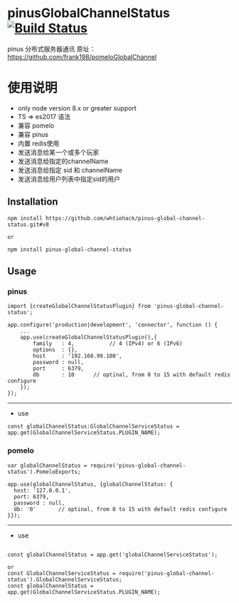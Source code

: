 # pinusGlobalChannelStatus  [![Build Status](https://travis-ci.org/whtiehack/pinus-global-channel-status.svg?branch=v8)](https://travis-ci.org/whtiehack/pinus-global-channel-status)
pinus 分布式服务器通讯 原址：https://github.com/frank198/pomeloGlobalChannel


# 使用说明

- only node version 8.x or greater support
- TS => es2017 语法
- 兼容 pomelo
- 兼容 pinus
- 内置 redis使用
- 发送消息给某一个或多个玩家
- 发送消息给指定的channelName
- 发送消息给指定 sid 和 channelName 
- 发送消息给用户列表中指定sid的用户




## Installation

```
npm install https://github.com/whtiehack/pinus-global-channel-status.git#v8

or

npm install pinus-global-channel-status
```

## Usage


### pinus 

```
import {createGlobalChannelStatusPlugin} from 'pinus-global-channel-status';

app.configure('production|development', 'connector', function () {
    ...
    app.use(createGlobalChannelStatusPlugin(),{
        family   : 4,           // 4 (IPv4) or 6 (IPv6)
        options  : {},
        host     : '192.168.99.100',
        password : null,
        port     : 6379,
        db       : 10      // optinal, from 0 to 15 with default redis configure
    });
});

```

---
* use
```
const globalChannelStatus:GlobalChannelServiceStatus = app.get(GlobalChannelServiceStatus.PLUGIN_NAME);

```


### pomelo
```
var globalChannelStatus = require('pinus-global-channel-status').PomeloExports;

app.use(globalChannelStatus, {globalChannelStatus: {
  host: '127.0.0.1',
  port: 6379,
  password : null,
  db: '0'       // optinal, from 0 to 15 with default redis configure
}});

```


---
* use
```

const globalChannelStatus = app.get('globalChannelServiceStatus');

or
const GlobalChannelServiceStatus = require('pinus-global-channel-status').GlobalChannelServiceStatus;
const globalChannelStatus = app.get(GlobalChannelServiceStatus.PLUGIN_NAME);

```

